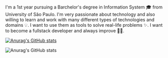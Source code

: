 I'm a 1st year pursuing a Barchelor's degree in Information System 🎓 from University of São Paulo. I'm very passionate about technology and also willing to learn and work with many different types of technologies and domains 💡. I want to use them as tools to solve real-life problems ✨. I want to become a fullstack developer and always improve 👨‍💻.

[![Anurag's GitHub stats](https://github-readme-stats.vercel.app/api?username=zizo-xd)](https://github.com/anuraghazra/github-readme-stats)

![Anurag's GitHub stats](https://github-readme-stats.vercel.app/api?username=zizo-xd&show_icons=true&theme=radical)
